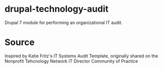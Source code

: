 drupal-technology-audit
=======================

Drupal 7 module for performing an organizational IT audit.


Source
=====
Inspired by Katie Fritz's IT Systems Audit Template, originally shared on the Nonprofit Tehcnology Network IT Director Community of Practice
